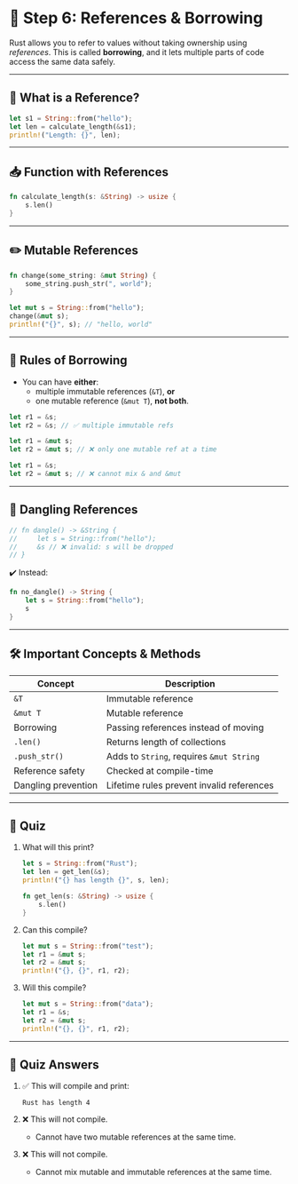 
# 🧩 Step 6: References & Borrowing

Rust allows you to refer to values without taking ownership using *references*. This is called **borrowing**, and it lets multiple parts of code access the same data safely.

---

## 🔗 What is a Reference?

```rust
let s1 = String::from("hello");
let len = calculate_length(&s1);
println!("Length: {}", len);
```

---

## 📥 Function with References

```rust
fn calculate_length(s: &String) -> usize {
    s.len()
}
```

---

## ✏️ Mutable References

```rust
fn change(some_string: &mut String) {
    some_string.push_str(", world");
}

let mut s = String::from("hello");
change(&mut s);
println!("{}", s); // "hello, world"
```

---

## 🚫 Rules of Borrowing

- You can have **either**:
  - multiple immutable references (`&T`), **or**
  - one mutable reference (`&mut T`), **not both**.

```rust
let r1 = &s;
let r2 = &s; // ✅ multiple immutable refs
```

```rust
let r1 = &mut s;
let r2 = &mut s; // ❌ only one mutable ref at a time
```

```rust
let r1 = &s;
let r2 = &mut s; // ❌ cannot mix & and &mut
```

---

## 🚨 Dangling References

```rust
// fn dangle() -> &String {
//     let s = String::from("hello");
//     &s // ❌ invalid: s will be dropped
// }
```

✔️ Instead:

```rust
fn no_dangle() -> String {
    let s = String::from("hello");
    s
}
```

---

## 🛠️ Important Concepts & Methods

| Concept              | Description                                      |
|----------------------|--------------------------------------------------|
| `&T`                 | Immutable reference                              |
| `&mut T`             | Mutable reference                                |
| Borrowing            | Passing references instead of moving             |
| `.len()`             | Returns length of collections                    |
| `.push_str()`        | Adds to `String`, requires `&mut String`         |
| Reference safety     | Checked at compile-time                          |
| Dangling prevention  | Lifetime rules prevent invalid references        |

---

## 🧪 Quiz

1. What will this print?
   ```rust
   let s = String::from("Rust");
   let len = get_len(&s);
   println!("{} has length {}", s, len);

   fn get_len(s: &String) -> usize {
       s.len()
   }
   ```

2. Can this compile?
   ```rust
   let mut s = String::from("test");
   let r1 = &mut s;
   let r2 = &mut s;
   println!("{}, {}", r1, r2);
   ```

3. Will this compile?
   ```rust
   let mut s = String::from("data");
   let r1 = &s;
   let r2 = &mut s;
   println!("{}, {}", r1, r2);
   ```

---

## 🧠 Quiz Answers

1. ✅ This will compile and print:
   ```
   Rust has length 4
   ```

2. ❌ This will not compile.  
   - Cannot have two mutable references at the same time.

3. ❌ This will not compile.  
   - Cannot mix mutable and immutable references at the same time.
